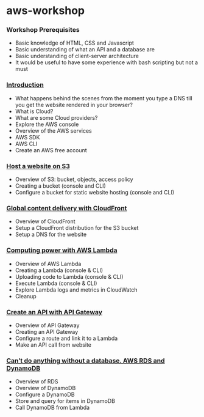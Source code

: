 # aws-workshop

### Workshop Prerequisites
* Basic knowledge of HTML, CSS and Javascript
* Basic understanding of what an API and a database are
* Basic understanding of client-server architecture
* It would be useful to have some experience with bash scripting but not a must


### [Introduction](module-1/README.md)
* What happens behind the scenes from the moment you type a DNS till you get the website rendered in your browser?
* What is Cloud?
* What are some Cloud providers?
* Explore the AWS console
* Overview of the AWS services
* AWS SDK
* AWS CLI
* Create an AWS free account

### [Host a website on S3](module-2/README.md)
* Overview of S3: bucket, objects, access policy
* Creating a bucket (console and CLI)
* Configure a bucket for static website hosting (console and CLI)

### [Global content delivery with CloudFront](module-3/README.md)
* Overview of CloudFront
* Setup a CloudFront distribution for the S3 bucket
* Setup a DNS for the website

### [Computing power with AWS Lambda](module-4/README.md)
* Overview of AWS Lambda
* Creating a Lambda (console & CLI)
* Uploading code to Lambda (console & CLI)
* Execute Lambda (console & CLI)
* Explore Lambda logs and metrics in CloudWatch
* Cleanup

### [Create an API with API Gateway](module-5/README.md)
* Overview of API Gateway
* Creating an API Gateway
* Configure a route and link it to a Lambda
* Make an API call from website

### [Can’t do anything without a database. AWS RDS and DynamoDB](module-6/README.md)
* Overview of RDS
* Overview of DynamoDB
* Configure a DynamoDB
* Store and query for items in DynamoDB
* Call DynamoDB from Lambda
